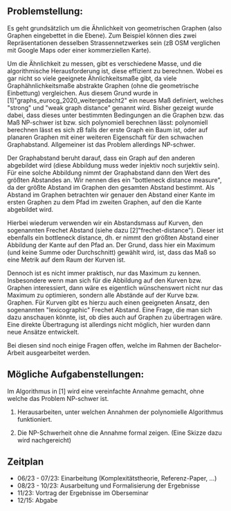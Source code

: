## Problemstellung:

Es geht grundsätzlich um die Ähnlichkeit von geometrischen Graphen (also Graphen eingebettet in die Ebene). Zum Beispiel können dies zwei Repräsentationen desselben Strassennetzwerkes sein (zB OSM verglichen mit Google Maps oder einer kommerziellen Karte). 

Um die Ähnlichkeit zu messen, gibt es verschiedene Masse, und die algorithmische Herausforderung ist, diese effizient zu berechnen. Wobei es gar nicht so viele geeignete Ähnlichkeitsmaße gibt, da viele Graphähnlichkeitsmaße abstrakte Graphen (ohne die geometrische Einbettung) vergleichen.
Aus diesem Grund wurde in [1]"graphs_eurocg_2020_weitergedacht2" ein neues Maß definiert, welches "strong" und "weak graph distance" genannt wird.
Bisher gezeigt wurde dabei, dass dieses unter bestimmten Bedingungen an die Graphen bzw. das Maß NP-schwer ist bzw. sich polynomiell berechnen lässt: polynomiell berechnen lässt es sich zB falls der erste Graph ein Baum ist, oder auf planaren Graphen mit einer weiteren Eigenschaft für den schwachen Graphabstand. Allgemeiner ist das Problem allerdings NP-schwer.

 Der Graphabstand beruht darauf, dass ein Graph auf den anderen abgebildet wird (diese Abbildung muss weder injektiv noch surjektiv sein). Für eine solche Abbildung nimmt der Graphabstand dann den Wert des größten Abstandes an. Wir nennen dies ein "bottleneck distance measure", da der größte Abstand im Graphen den gesamten Abstand bestimmt. Als Abstand im Graphen betrachten wir genauer den Abstand einer Kante im ersten Graphen zu dem Pfad im zweiten Graphen, auf den die Kante abgebildet wird. 

 Hierbei wiederum verwenden wir ein Abstandsmass auf Kurven, den sogenannten Frechet Abstand (siehe dazu [2]"frechet-distance"). Dieser ist ebenfalls ein bottleneck distance, dh. er nimmt den größten Abstand einer Abbildung der Kante auf den Pfad an. Der Grund, dass hier ein Maximum (und keine Summe oder Durchschnitt) gewählt wird, ist, dass das Maß so eine Metrik auf dem Raum der Kurven ist. 

 Dennoch ist es nicht immer praktisch, nur das Maximum zu kennen. Insbesondere wenn man sich für die Abbildung auf den Kurven bzw. Graphen interessiert, dann wäre es eigentlich wünschenswert nicht nur das Maximum zu optimieren, sondern alle Abstände auf der Kurve bzw. Graphen. Für Kurven gibt es hierzu auch einen geeigneten Ansatz, den sogenannten "lexicographic" Frechet Abstand.  Eine Frage, die man sich dazu anschauen könnte, ist, ob dies auch auf Graphen zu übertragen wäre. Eine direkte Übertragung ist allerdings nicht möglich, hier wurden dann neue Ansätze entwickelt.

Bei diesen sind noch einige Fragen offen, welche im Rahmen der Bachelor-Arbeit ausgearbeitet werden.

## Mögliche Aufgabenstellungen:
Im Algorithmus in [1] wird eine vereinfachte Annahme gemacht, ohne welche das Problem NP-schwer ist. 

1) Herausarbeiten, unter welchen Annahmen der polynomielle Algorithmus funktioniert.

2) Die NP-Schwerheit ohne die Annahme formal zeigen. (Eine Skizze dazu wird nachgereicht)


## Zeitplan

- 06/23 - 07/23: Einarbeitung (Komplexitätstheorie, Referenz-Paper, ...)
- 08/23 - 10/23: Ausarbeitung und Formalisierung der Ergebnisse
- 11/23: Vortrag der Ergebnisse im Oberseminar
- 12/15: Abgabe



